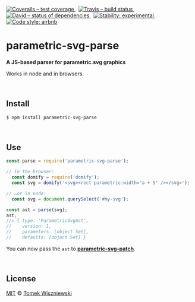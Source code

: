 [![Coveralls – test coverage
](https://img.shields.io/coveralls/parametric-svg/parse.svg?style=flat-square)
](https://coveralls.io/r/parametric-svg/parse)
 [![Travis – build status
](https://img.shields.io/travis/parametric-svg/parse/master.svg?style=flat-square)
](https://travis-ci.org/parametric-svg/parse)
 [![David – status of dependencies
](https://img.shields.io/david/parametric-svg/parse.svg?style=flat-square)
](https://david-dm.org/parametric-svg/parse)
 [![Stability: experimental
](https://img.shields.io/badge/stability-experimental-yellow.svg?style=flat-square)
](https://nodejs.org/api/documentation.html#documentation_stability_index)
 [![Code style: airbnb
](https://img.shields.io/badge/code%20style-airbnb-777777.svg?style=flat-square)
](https://github.com/airbnb/javascript)




parametric-svg-parse
====================

**A JS-based parser for parametric.svg graphics**

Works in node and in browsers.




<div                                                  id="/install">&nbsp;</div>

Install
-------

```sh
$ npm install parametric-svg-parse
```




<div                                                      id="/use">&nbsp;</div>

Use
---

```js
const parse = require('parametric-svg-parse');

// In the browser:
  const domify = require('domify');
  const svg = domify('<svg><rect parametric:width="a + 5" /></svg>');

// …or in node:
  const svg = document.querySelect('#my-svg');

const ast = parse(svg);
ast;
//» { type: 'ParametricSvgAst',
//    version: 1,
//    parameters: [object Set],
//    defaults: [object Set] }
```

You can now pass the `ast` to **[parametric-svg-patch](https://www.npmjs.com/package/parametric-svg-patch)**.




<div                                                  id="/license">&nbsp;</div>

License
-------

[MIT][] © [Tomek Wiszniewski][]

[MIT]: ./License.md
[Tomek Wiszniewski]: https://github.com/tomekwi

